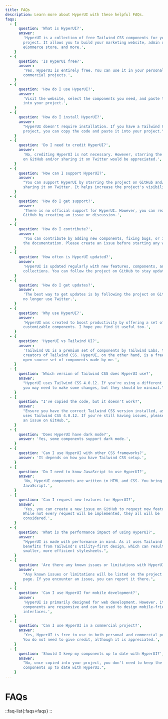 ```yaml
---
title: FAQs
description: Learn more about HyperUI with these helpful FAQs.
faqs:
  - {
      question: 'What is HyperUI?',
      answer:
        'HyperUI is a collection of free Tailwind CSS components for your next
        project. It allows you to build your marketing website, admin dashboard,
        eCommerce store, and more.',
    }
  - {
      question: 'Is HyperUI free?',
      answer:
        'Yes, HyperUI is entirely free. You can use it in your personal or
        commercial projects.',
    }
  - {
      question: 'How do I use HyperUI?',
      answer:
        'Visit the website, select the components you need, and paste the code
        into your project.',
    }
  - {
      question: 'How do I install HyperUI?',
      answer:
        "HyperUI doesn't require installation. If you have a Tailwind CSS
        project, you can copy the code and paste it into your project.",
    }
  - {
      question: 'Do I need to credit HyperUI?',
      answer:
        'No, crediting HyperUI is not necessary. However, starring the project
        on GitHub and/or sharing it on Twitter would be appreciated.',
    }
  - {
      question: 'How can I support HyperUI?',
      answer:
        "You can support HyperUI by starring the project on GitHub and/or
        sharing it on Twitter. It helps increase the project's visibility.",
    }
  - {
      question: 'How do I get support?',
      answer:
        'There is no official support for HyperUI. However, you can reach out on
        GitHub by creating an issue or discussion.',
    }
  - {
      question: 'How do I contribute?',
      answer:
        'You can contribute by adding new components, fixing bugs, or improving
        the documentation. Please create an issue before starting any work.',
    }
  - {
      question: 'How often is HyperUI updated?',
      answer:
        'HyperUI is updated regularly with new features, components, and
        collections. You can follow the project on GitHub to stay updated.',
    }
  - {
      question: 'How do I get updates?',
      answer:
        'The best way to get updates is by following the project on GitHub as I
        no longer use Twitter.',
    }
  - {
      question: 'Why use HyperUI?',
      answer:
        'HyperUI was created to boost productivity by offering a set of easily
        customizable components. I hope you find it useful too.',
    }
  - {
      question: 'HyperUI vs Tailwind UI?',
      answer:
        'Tailwind UI is a premium set of components by Tailwind Labs, the
        creators of Tailwind CSS. HyperUI, on the other hand, is a free,
        open-source set of components made by me.',
    }
  - {
      question: 'Which version of Tailwind CSS does HyperUI use?',
      answer:
        "HyperUI uses Tailwind CSS 4.0.12. If you're using a different version,
        you may need to make some changes, but they should be minimal.",
    }
  - {
      question: "I've copied the code, but it doesn't work?",
      answer:
        "Ensure you have the correct Tailwind CSS version installed, as HyperUI
        uses Tailwind CSS 4.0.12. If you're still having issues, please create
        an issue on GitHub.",
    }
  - {
      question: 'Does HyperUI have dark mode?',
      answer: 'Yes, some components support dark mode.',
    }
  - {
      question: 'Can I use HyperUI with other CSS frameworks?',
      answer: 'It depends on how you have Tailwind CSS setup.',
    }
  - {
      question: 'Do I need to know JavaScript to use HyperUI?',
      answer:
        'No, HyperUI components are written in HTML and CSS. You bring your own
        JavaScript.',
    }
  - {
      question: 'Can I request new features for HyperUI?',
      answer:
        'Yes, you can create a new issue on GitHub to request new features.
        While not every request will be implemented, they all will be
        considered.',
    }
  - {
      question: 'What is the performance impact of using HyperUI?',
      answer:
        "HyperUI is made with performance in mind. As it uses Tailwind CSS, it
        benefits from Tailwind's utility-first design, which can result in
        smaller, more efficient stylesheets.",
    }
  - {
      question: 'Are there any known issues or limitations with HyperUI?',
      answer:
        "Any known issues or limitations will be listed on the project's GitHub
        page. If you encounter an issue, you can report it there.",
    }
  - {
      question: 'Can I use HyperUI for mobile development?',
      answer:
        'HyperUI is primarily designed for web development. However, its
        components are responsive and can be used to design mobile-friendly
        interfaces.',
    }
  - {
      question: 'Can I use HyperUI in a commercial project?',
      answer:
        'Yes, HyperUI is free to use in both personal and commercial projects.
        You do not need to give credit, although it is appreciated.',
    }
  - {
      question: 'Should I keep my components up to date with HyperUI?',
      answer:
        "No, once copied into your project, you don't need to keep the
        components up to date with HyperUI.",
    }
---
```


# FAQs

<!-- prettier-ignore -->
::faq-list{:faqs=faqs}
::
